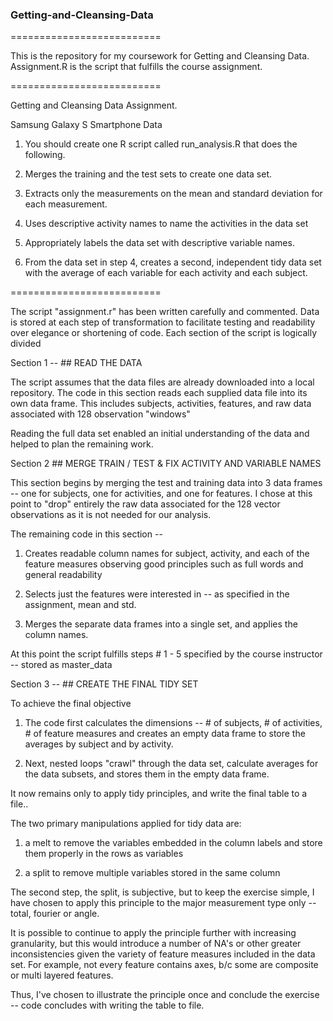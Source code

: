 
### Getting-and-Cleansing-Data
  ==========================

This is the repository for my coursework for Getting and Cleansing Data.
Assignment.R is the script that fulfills the course assignment.

  ==========================

Getting and Cleansing Data Assignment.

Samsung Galaxy S Smartphone Data

1. You should create one R script called run_analysis.R that does the following. 

2. Merges the training and the test sets to create one data set.

3. Extracts only the measurements on the mean and standard deviation for each measurement. 

4. Uses descriptive activity names to name the activities in the data set

5. Appropriately labels the data set with descriptive variable names. 

6. From the data set in step 4, creates a second, independent 
tidy data set with the average of each variable for each activity and each subject.

  ==========================
  
The script "assignment.r" has been written carefully and commented.
Data is stored at each step of transformation to facilitate testing and readability over elegance or shortening of code.
Each section of the script is logically divided

Section 1 -- ## READ THE DATA

The script assumes that the data files are already downloaded into a local repository.
The code in this section reads each supplied data file into its own data frame.
This includes subjects, activities, features, and raw data associated with 128 observation "windows"

Reading the full data set enabled an initial understanding of the data and helped to plan the remaining work.


Section 2 ## MERGE TRAIN / TEST & FIX ACTIVITY AND VARIABLE NAMES

This section begins by merging the test and training data into 3 data frames -- one for subjects, one for activities, and one for features.  I chose at this point to "drop" entirely the raw data associated for the 128 vector observations 
as it is not needed for our analysis.

The remaining code in this section  --

1) Creates readable column names for subject, activity, and each of the feature measures
    observing good principles such as full words and general readability

2) Selects just the features were interested in -- as specified in the assignment, mean and std.

3) Merges the separate data frames into a single set, and applies the column names.

At this point the script fulfills steps # 1 - 5 specified by the course instructor  -- stored as master_data


Section 3 -- ## CREATE THE FINAL TIDY SET

To achieve the final objective

1) The code first calculates the dimensions -- # of subjects, # of activities, # of feature measures and creates an empty data frame to store the averages by subject and by activity.

2) Next, nested loops "crawl" through the data set, calculate averages for the data subsets, and stores them in the empty data frame.

It now remains only to apply tidy principles, and write the final table to a file..

The two primary manipulations applied for tidy data are:

1) a melt to remove the variables embedded in the column labels and store them properly in the rows as variables

2) a split to remove multiple variables stored in the same column

The second step, the split, is  subjective, but to keep the exercise simple, I have chosen to apply this principle 
to the major measurement type only -- total, fourier or angle.  

It is possible to continue to apply the principle further with increasing  granularity, but this would introduce a number of NA's or  other greater inconsistencies given the variety of feature measures included in the data set.  For example, not every feature contains axes, b/c some are composite or multi layered features.  

Thus, I've chosen to illustrate the principle once and conclude the exercise -- code concludes with writing the table to file. 








